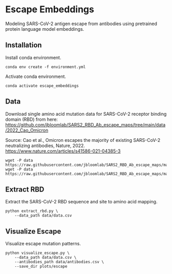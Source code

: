 # Escape Embeddings

Modeling SARS-CoV-2 antigen escape from antibodies using pretrained protein language model embeddings.


## Installation

Install conda environment.
```
conda env create -f environment.yml
```

Activate conda environment.
```
conda activate escape_embeddings
```


## Data

Download single amino acid mutation data for SARS-CoV-2 receptor binding domain (RBD) from here: https://github.com/jbloomlab/SARS2_RBD_Ab_escape_maps/tree/main/data/2022_Cao_Omicron

Source: Cao et al., Omicron escapes the majority of existing SARS-CoV-2 neutralizing antibodies, Nature, 2022. https://www.nature.com/articles/s41586-021-04385-3

```
wget -P data https://raw.githubusercontent.com/jbloomlab/SARS2_RBD_Ab_escape_maps/main/data/2022_Cao_Omicron/antibodies.csv
wget -P data https://raw.githubusercontent.com/jbloomlab/SARS2_RBD_Ab_escape_maps/main/data/2022_Cao_Omicron/data.csv
```


## Extract RBD

Extract the SARS-CoV-2 RBD sequence and site to amino acid mapping.

```
python extract_rbd.py \
    --data_path data/data.csv
```


## Visualize Escape

Visualize escape mutation patterns.

```
python visualize_escape.py \
    --data_path data/data.csv \
    --antibodies_path data/antibodies.csv \
    --save_dir plots/escape
```
